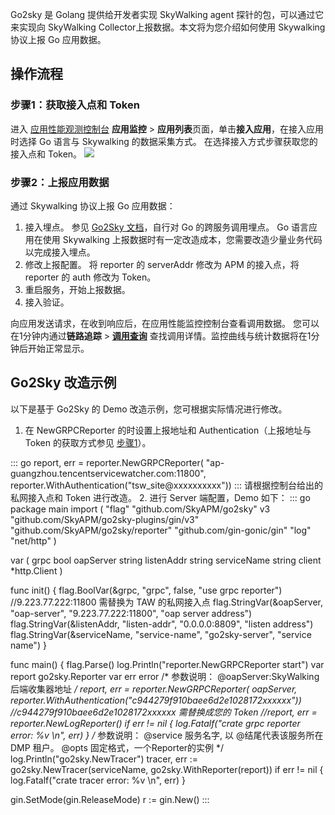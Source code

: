 Go2sky 是 Golang 提供给开发者实现 SkyWalking agent 探针的包，可以通过它来实现向 SkyWalking Collector上报数据。本文将为您介绍如何使用 Skywalking 协议上报 Go 应用数据。


## 操作流程

### 步骤1：获取接入点和 Token

进入 [应用性能观测控制台](https://console.cloud.tencent.com/apm) **应用监控** > **应用列表**页面，单击**接入应用**，在接入应用时选择 Go 语言与 Skywalking 的数据采集方式。
在选择接入方式步骤获取您的接入点和 Token。
![](https://main.qcloudimg.com/raw/d7d94913947d31edf70e85c6462c6bac.png)

### 步骤2：上报应用数据
通过 Skywalking 协议上报 Go 应用数据：
1. 接入埋点。
参见 [Go2Sky 文档](https://github.com/SkyAPM/go2sky)，自行对 Go 的跨服务调用埋点。 Go 语言应用在使用 Skywalking 上报数据时有一定改造成本，您需要改造少量业务代码以完成接入埋点。
2. 修改上报配置。
将 reporter 的 serverAddr 修改为 APM 的接入点，将 reporter 的 auth 修改为 Token。
3. 重启服务，开始上报数据。
4. 接入验证。

向应用发送请求，在收到响应后，在应用性能监控控制台查看调用数据。 您可以在1分钟内通过**链路追踪** > **[调用查询](https://console.cloud.tencent.com/apm/monitor/span)** 查找调用详情。监控曲线与统计数据将在1分钟后开始正常显示。

## Go2Sky 改造示例

以下是基于 Go2Sky 的 Demo 改造示例，您可根据实际情况进行修改。

1. 在 NewGRPCReporter 的时设置上报地址和 Authentication（上报地址与 Token 的获取方式参见 [步骤1](https://git.woa.com/taw/go-skywalking-taw-simple-demo/blob/master/README.md#step1)）。
<dx-codeblock>
:::  go
report, err = reporter.NewGRPCReporter(
"ap-guangzhou.tencentservicewatcher.com:11800",
reporter.WithAuthentication("tsw_site@xxxxxxxxxx"))
:::
</dx-codeblock>
<dx-alert infotype="notice" title="">
请根据控制台给出的私网接入点和 Token 进行改造。
</dx-alert>
2. 进行 Server 端配置，Demo 如下：
<dx-codeblock>
:::  go
package main
import (
"flag"
"github.com/SkyAPM/go2sky"
v3 "github.com/SkyAPM/go2sky-plugins/gin/v3"
"github.com/SkyAPM/go2sky/reporter"
"github.com/gin-gonic/gin"
"log"
"net/http"
)

var (
grpc bool
oapServer string
listenAddr string
serviceName string
client *http.Client
)

func init() {
flag.BoolVar(&grpc, "grpc", false, "use grpc reporter")
//9.223.77.222:11800 需替换为 TAW 的私网接入点
flag.StringVar(&oapServer, "oap-server", "9.223.77.222:11800", "oap server address")
flag.StringVar(&listenAddr, "listen-addr", "0.0.0.0:8809", "listen address")
flag.StringVar(&serviceName, "service-name", "go2sky-server", "service name")
}

func main() {
flag.Parse()
log.Println("reporter.NewGRPCReporter start")
var report go2sky.Reporter
var err error
/*
参数说明：
@oapServer:SkyWalking 后端收集器地址
*/
report, err = reporter.NewGRPCReporter(
oapServer,
reporter.WithAuthentication("c944279f910baee6d2e1028172xxxxxx"))
//c944279f910baee6d2e1028172xxxxxx 需替换成您的 Token
//report, err = reporter.NewLogReporter()
if err != nil {
log.Fatalf("crate grpc reporter error: %v \n", err)
}
/*
参数说明：
@service 服务名字, 以 @结尾代表该服务所在 DMP 租户。
@opts 固定格式，一个Reporter的实例
*/
log.Println("go2sky.NewTracer")
tracer, err := go2sky.NewTracer(serviceName, go2sky.WithReporter(report))
if err != nil {
log.Fatalf("crate tracer error: %v \n", err)
}

gin.SetMode(gin.ReleaseMode)
r := gin.New()
:::
</dx-codeblock>
